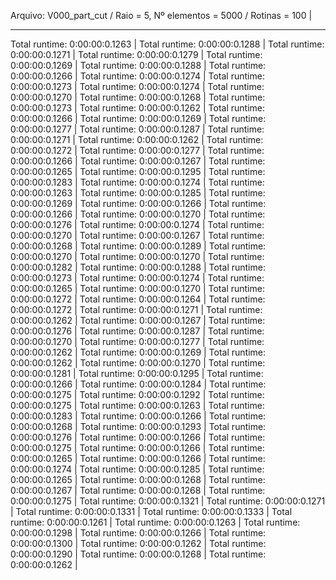 Arquivo: V000_part_cut / Raio = 5, Nº elementos = 5000 / Rotinas = 100 |
--------------------------------------------------------- --------------------------
Total runtime: 0:00:00:0.1263 |
Total runtime: 0:00:00:0.1288 |
Total runtime: 0:00:00:0.1271 |
Total runtime: 0:00:00:0.1279 |
Total runtime: 0:00:00:0.1269 |
Total runtime: 0:00:00:0.1288 |
Total runtime: 0:00:00:0.1266 |
Total runtime: 0:00:00:0.1274 |
Total runtime: 0:00:00:0.1273 |
Total runtime: 0:00:00:0.1274 |
Total runtime: 0:00:00:0.1270 |
Total runtime: 0:00:00:0.1268 |
Total runtime: 0:00:00:0.1273 |
Total runtime: 0:00:00:0.1262 |
Total runtime: 0:00:00:0.1266 |
Total runtime: 0:00:00:0.1269 |
Total runtime: 0:00:00:0.1277 |
Total runtime: 0:00:00:0.1287 |
Total runtime: 0:00:00:0.1271 |
Total runtime: 0:00:00:0.1262 |
Total runtime: 0:00:00:0.1272 |
Total runtime: 0:00:00:0.1277 |
Total runtime: 0:00:00:0.1266 |
Total runtime: 0:00:00:0.1267 |
Total runtime: 0:00:00:0.1265 |
Total runtime: 0:00:00:0.1295 |
Total runtime: 0:00:00:0.1283 |
Total runtime: 0:00:00:0.1274 |
Total runtime: 0:00:00:0.1263 |
Total runtime: 0:00:00:0.1285 |
Total runtime: 0:00:00:0.1269 |
Total runtime: 0:00:00:0.1266 |
Total runtime: 0:00:00:0.1266 |
Total runtime: 0:00:00:0.1270 |
Total runtime: 0:00:00:0.1276 |
Total runtime: 0:00:00:0.1274 |
Total runtime: 0:00:00:0.1270 |
Total runtime: 0:00:00:0.1267 |
Total runtime: 0:00:00:0.1268 |
Total runtime: 0:00:00:0.1289 |
Total runtime: 0:00:00:0.1270 |
Total runtime: 0:00:00:0.1270 |
Total runtime: 0:00:00:0.1282 |
Total runtime: 0:00:00:0.1288 |
Total runtime: 0:00:00:0.1273 |
Total runtime: 0:00:00:0.1274 |
Total runtime: 0:00:00:0.1265 |
Total runtime: 0:00:00:0.1270 |
Total runtime: 0:00:00:0.1272 |
Total runtime: 0:00:00:0.1264 |
Total runtime: 0:00:00:0.1272 |
Total runtime: 0:00:00:0.1271 |
Total runtime: 0:00:00:0.1262 |
Total runtime: 0:00:00:0.1267 |
Total runtime: 0:00:00:0.1276 |
Total runtime: 0:00:00:0.1287 |
Total runtime: 0:00:00:0.1270 |
Total runtime: 0:00:00:0.1277 |
Total runtime: 0:00:00:0.1262 |
Total runtime: 0:00:00:0.1269 |
Total runtime: 0:00:00:0.1262 |
Total runtime: 0:00:00:0.1270 |
Total runtime: 0:00:00:0.1281 |
Total runtime: 0:00:00:0.1295 |
Total runtime: 0:00:00:0.1266 |
Total runtime: 0:00:00:0.1284 |
Total runtime: 0:00:00:0.1275 |
Total runtime: 0:00:00:0.1292 |
Total runtime: 0:00:00:0.1275 |
Total runtime: 0:00:00:0.1263 |
Total runtime: 0:00:00:0.1283 |
Total runtime: 0:00:00:0.1266 |
Total runtime: 0:00:00:0.1268 |
Total runtime: 0:00:00:0.1293 |
Total runtime: 0:00:00:0.1276 |
Total runtime: 0:00:00:0.1266 |
Total runtime: 0:00:00:0.1275 |
Total runtime: 0:00:00:0.1266 |
Total runtime: 0:00:00:0.1265 |
Total runtime: 0:00:00:0.1266 |
Total runtime: 0:00:00:0.1274 |
Total runtime: 0:00:00:0.1285 |
Total runtime: 0:00:00:0.1265 |
Total runtime: 0:00:00:0.1268 |
Total runtime: 0:00:00:0.1267 |
Total runtime: 0:00:00:0.1268 |
Total runtime: 0:00:00:0.1275 |
Total runtime: 0:00:00:0.1321 |
Total runtime: 0:00:00:0.1271 |
Total runtime: 0:00:00:0.1331 |
Total runtime: 0:00:00:0.1333 |
Total runtime: 0:00:00:0.1261 |
Total runtime: 0:00:00:0.1263 |
Total runtime: 0:00:00:0.1298 |
Total runtime: 0:00:00:0.1266 |
Total runtime: 0:00:00:0.1300 |
Total runtime: 0:00:00:0.1262 |
Total runtime: 0:00:00:0.1290 |
Total runtime: 0:00:00:0.1268 |
Total runtime: 0:00:00:0.1262 |
